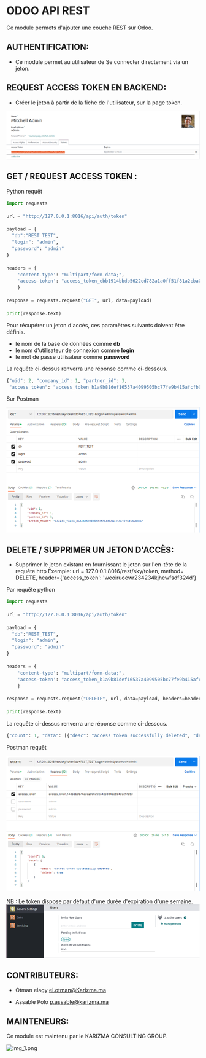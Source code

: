 
# ODOO API REST

Ce module permets d'ajouter une couche REST sur Odoo.




## AUTHENTIFICATION:

* Ce module permet au utilisateur de Se connecter directement via un jeton.

## REQUEST ACCESS TOKEN EN BACKEND:

* Créer le jeton à partir de la fiche de l'utilisateur, sur la page token.

![img_3.png](img_3.png)


## GET / REQUEST ACCESS TOKEN :

Python requêt

```python
import requests

url = "http://127.0.0.1:8016/api/auth/token"

payload = {
  "db":"REST_TEST",
  "login": "admin",
  "password": "admin"
}

headers = {
    'content-type': "multipart/form-data;",
    'access-token': "access_token_ebb1914bbdb5622cd782a1a0ff51f81a2cba042a"
    }

response = requests.request("GET", url, data=payload)

print(response.text)
```

Pour récupérer un jeton d'accès, ces paramètres suivants doivent être définis.

* le nom de la base de données comme **db**
* le nom d'utilisateur de connexion comme **login**
* le mot de passe utilisateur comme **password**

La requête ci-dessus renverra une réponse comme ci-dessous.

```python
{"uid": 2, "company_id": 1, "partner_id": 3,
 "access_token": "access_token_b1a9b81def16537a4099505bc77fe9b415afcfb0"}
```

Sur Postman

![img_4.png](img_4.png)

## DELETE / SUPPRIMER UN JETON D'ACCÈS:

* Supprimer le jeton existant en fournissant le jeton sur l'en-tête de la requête http 
    Exemple: url = 127.0.0.1:8016/rest/sky/token, method= DELETE, header={'access_token': 'weoiruoewr234234kjhewfsdf324d'}

Par requête python

```python
import requests

url = "http://127.0.0.1:8016/api/auth/token"

payload = {
  "db":"REST_TEST",
  "login": "admin",
  "password": "admin"
}

headers = {
    'content-type': "multipart/form-data;",
    'access-token': "access_token_b1a9b81def16537a4099505bc77fe9b415afcfb0"
    }

response = requests.request("DELETE", url, data=payload, headers=headers)

print(response.text)
```

La requête ci-dessus renverra une réponse comme ci-dessous.

```python
{"count": 1, "data": [{"desc": "access token successfully deleted", "delete": true}]}
```

Postman requêt

![img_2.png](img_2.png)

NB : Le token dispose par défaut d'une durée d'expiration d'une semaine.
![img_5.png](img_5.png)

## CONTRIBUTEURS:

  * Otman elagy <el.otman@Karizma.ma>

  * Assable Polo <p.assable@karizma.ma>

## MAINTENEURS:

Ce module est maintenu par le KARIZMA CONSULTING GROUP.

![img_1.png](https://karizma-group.com/wp-content/uploads/2022/09/logo-karizma.png)
